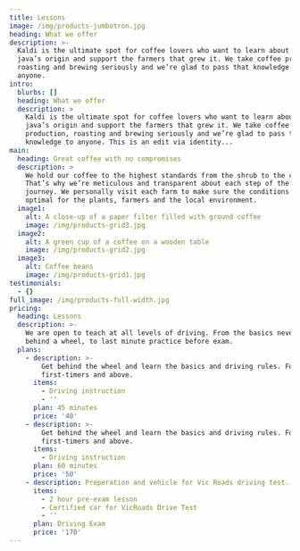 ```yaml
---
title: Lessons
image: /img/products-jumbotron.jpg
heading: What we offer
description: >-
  Kaldi is the ultimate spot for coffee lovers who want to learn about their
  java’s origin and support the farmers that grew it. We take coffee production,
  roasting and brewing seriously and we’re glad to pass that knowledge to
  anyone.
intro:
  blurbs: []
  heading: What we offer
  description: >
    Kaldi is the ultimate spot for coffee lovers who want to learn about their
    java’s origin and support the farmers that grew it. We take coffee
    production, roasting and brewing seriously and we’re glad to pass that
    knowledge to anyone. This is an edit via identity...
main:
  heading: Great coffee with no compromises
  description: >
    We hold our coffee to the highest standards from the shrub to the cup.
    That’s why we’re meticulous and transparent about each step of the coffee’s
    journey. We personally visit each farm to make sure the conditions are
    optimal for the plants, farmers and the local environment.
  image1:
    alt: A close-up of a paper filter filled with ground coffee
    image: /img/products-grid3.jpg
  image2:
    alt: A green cup of a coffee on a wooden table
    image: /img/products-grid2.jpg
  image3:
    alt: Coffee beans
    image: /img/products-grid1.jpg
testimonials:
  - {}
full_image: /img/products-full-width.jpg
pricing:
  heading: Lessons
  description: >-
    We are open to teach at all levels of driving. From the basics never been
    behind a wheel, to last minute practice before exam. 
  plans:
    - description: >-
        Get behind the wheel and learn the basics and driving rules. For
        first-timers and above. 
      items:
        - Driving instruction
        - ''
      plan: 45 minutes
      price: '40'
    - description: >-
        Get behind the wheel and learn the basics and driving rules. For
        first-timers and above. 
      items:
        - Driving instruction
      plan: 60 minutes
      price: '50'
    - description: Preperation and vehicle for Vic Roads driving test.
      items:
        - 2 hour pre-exam lesson
        - Certified car for VicRoads Drive Test
        - ''
      plan: Driving Exam
      price: '170'
---
```


